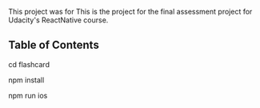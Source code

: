 This project was for This is the project for the final assessment project for Udacity's ReactNative course.

## Table of Contents
cd flashcard

npm install

npm run ios